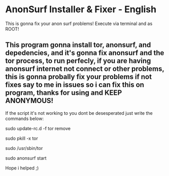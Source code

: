 # AnonSurf Installer & Fixer - English
This is gonna fix your anon surf problems!
Execute via terminal and as ROOT!

This program gonna install tor, anonsurf, and depedencies, and it's gonna fix anonsurf and the tor process, to run perfecly, if you are having anonsurf internet not connect or other problems, this is gonna probally fix your problems if not fixes say to me in issues so i can fix this on program, thanks for using and KEEP ANONYMOUS!
------------------------------------------------------------------------------------------------------------------------

If the script it's not working to you dont be desesperated just write the commands below:

sudo update-rc.d -f tor remove

sudo pkill -x tor

sudo /usr/sbin/tor

sudo anonsurf start

Hope i helped ;)
